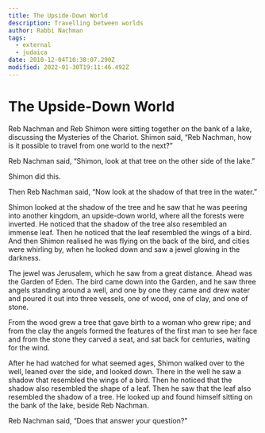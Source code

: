 ```yaml
---
title: The Upside-Down World
description: Travelling between worlds
author: Rabbi Nachman
tags:
  - external
  - judaica
date: 2010-12-04T10:38:07.290Z
modified: 2022-01-30T19:11:46.492Z
---
```


# The Upside-Down World

Reb Nachman and Reb Shimon were sitting together on the bank of a lake, discussing the Mysteries of the Chariot. Shimon said, “Reb Nachman, how is it possible to travel from one world to the next?”

Reb Nachman said, “Shimon, look at that tree on the other side of the lake.”

Shimon did this.

Then Reb Nachman said, “Now look at the shadow of that tree in the water.”

Shimon looked at the shadow of the tree and he saw that he was peering into another kingdom, an upside-down world, where all the forests were inverted. He noticed that the shadow of the tree also resembled an immense leaf. Then he noticed that the leaf resembled the wings of a bird. And then Shimon realised he was flying on the back of the bird, and cities were whirling by, when he looked down and saw a jewel glowing in the darkness.

The jewel was Jerusalem, which he saw from a great distance. Ahead was the Garden of Eden. The bird came down into the Garden, and he saw three angels standing around a well, and one by one they came and drew water and poured it out into three vessels, one of wood, one of clay, and one of stone.

From the wood grew a tree that gave birth to a woman who grew ripe; and from the clay the angels formed the features of the first man to see her face and from the stone they carved a seat, and sat back for centuries, waiting for the wind.

After he had watched for what seemed ages, Shimon walked over to the well, leaned over the side, and looked down. There in the well he saw a shadow that resembled the wings of a bird. Then he noticed that the shadow also resembled the shape of a leaf. Then he saw that the leaf also resembled the shadow of a tree. He looked up and found himself sitting on the bank of the lake, beside Reb Nachman.

Reb Nachman said, “Does that answer your question?”
